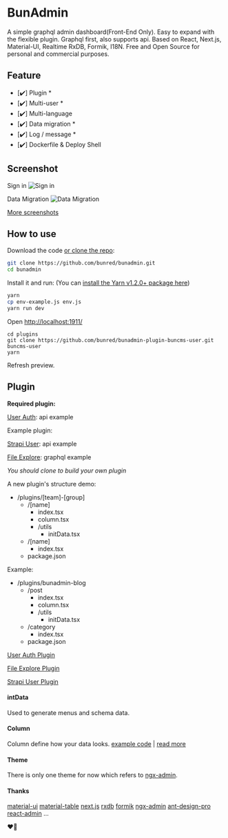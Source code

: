 # BunAdmin

A simple graphql admin dashboard(Front-End Only). Easy to expand with the flexible plugin. Graphql first, also supports api. Based on React, Next.js, Material-UI, Realtime RxDB, Formik, I18N. Free and Open Source for personal and commercial purposes.

## Feature

* [✔️] Plugin *
* [✔️] Multi-user *
* [✔️] Multi-language
* [✔️] Data migration *
* [✔️] Log / message *
* [✔️] Dockerfile & Deploy Shell

## Screenshot
Sign in
![Sign in](https://gblobscdn.gitbook.com/assets%2F-M1ZbjnBaWO_NJOdj8_A%2F-M6mhhE1-tUO_GCYLgQI%2F-M6miE4Tjmp-npJcYvYz%2Fsign-in.png)

Data Migration
![Data Migration](https://gblobscdn.gitbook.com/assets%2F-M1ZbjnBaWO_NJOdj8_A%2F-M6mrbAysZsBxMpDj2In%2F-M6mj7lcCEI3UeWeLkip%2Fcore-migration.png)

[More screenshots](https://chris533.gitbook.io/bunadmin/screenshot)


## How to use
Download the code [or clone the repo](https://github.com/bunred/bunadmin):

```sh
git clone https://github.com/bunred/bunadmin.git
cd bunadmin
```

Install it and run: (You can [install the Yarn v1.2.0+ package here](https://yarnpkg.com/))

```sh
yarn
cp env-example.js env.js
yarn run dev
```
Open [http://localhost:1911/](http://localhost:1911/)
```
cd plugins
git clone https://github.com/bunred/bunadmin-plugin-buncms-user.git buncms-user
yarn
```
Refresh preview.

## Plugin

**Required plugin:**

[User Auth](https://github.com/bunred/bunadmin-plugin-buncms-user): api example

Example plugin: 

[Strapi User](https://github.com/bunred/bunadmin-plugin-buncms-strapi-user): api example

[File Explore](https://github.com/bunred/bunadmin-plugin-buncms-file): graphql example

*You should clone to build your own plugin*

A new plugin's structure demo:

- /plugins/[team]-[group]
    - /[name]
        - index.tsx
        - column.tsx
        - /utils
            - initData.tsx
    - /[name]
        - index.tsx
    - package.json

Example:
- /plugins/bunadmin-blog
    - /post
        - index.tsx
        - column.tsx
        - /utils
            - initData.tsx
    - /category
        - index.tsx
    - package.json

[User Auth Plugin](https://github.com/bunred/bunadmin-plugin-buncms-user)

[File Explore Plugin](https://github.com/bunred/bunadmin-plugin-buncms-file)

[Strapi User Plugin](https://github.com/bunred/bunadmin-plugin-buncms-strapi-user)

#### intData

Used to generate menus and schema data.

#### Column
Column define how your data looks. [example code](https://github.com/bunred/bunadmin-plugin-buncms-user/blob/master/list/columns.tsx) | [read more](https://material-table.com/#/docs/get-started)

#### Theme

There is only one theme for now which refers to [ngx-admin](https://github.com/akveo/ngx-admin).

#### Thanks

[material-ui](https://github.com/mui-org/material-ui)
[material-table](https://github.com/mbrn/material-table)
[next.js](https://github.com/zeit/next.js)
[rxdb](https://github.com/pubkey/rxdb)
[formik](https://github.com/jaredpalmer/formik)
[ngx-admin](https://github.com/akveo/ngx-admin)
[ant-design-pro](https://github.com/ant-design/ant-design-pro)
[react-admin](https://github.com/marmelab/react-admin)
...

❤️🎉
